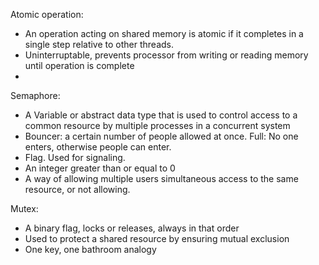 Atomic operation: 
  - An operation acting on shared memory is atomic if it completes in a single step relative to other threads.
  - Uninterruptable, prevents processor from writing or reading memory until operation is complete
  - 

Semaphore:
 - A Variable or abstract data type that is used to control access to a common resource by multiple processes in a concurrent system
 - Bouncer: a certain number of people allowed at once. Full: No one enters, otherwise people can enter.
 - Flag. Used for signaling. 
 - An integer greater than or equal to 0
  - A way of allowing multiple users simultaneous access to the same resource, or not allowing.

Mutex:
  - A binary flag, locks or releases, always in that order
  - Used to protect a shared resource by ensuring mutual exclusion 
  - One key, one bathroom analogy


